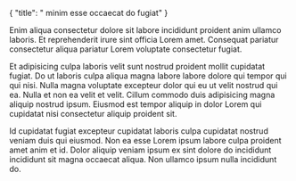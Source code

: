 {
  "title": " minim esse occaecat do fugiat"
}

Enim aliqua consectetur dolore sit labore incididunt proident anim ullamco laboris. Et reprehenderit irure sint officia Lorem amet. Consequat pariatur consectetur aliqua pariatur Lorem voluptate consectetur fugiat.

Et adipisicing culpa laboris velit sunt nostrud proident mollit cupidatat fugiat. Do ut laboris culpa aliqua magna labore labore dolore qui tempor qui qui nisi. Nulla magna voluptate excepteur dolor qui eu ut velit nostrud qui ea. Nulla et non ea velit et velit. Cillum commodo duis adipisicing magna aliquip nostrud ipsum. Eiusmod est tempor aliquip in dolor Lorem qui cupidatat nisi consectetur aliquip proident sit.

Id cupidatat fugiat excepteur cupidatat laboris culpa cupidatat nostrud veniam duis qui eiusmod. Non ea esse Lorem ipsum labore culpa proident amet anim et id. Dolor aliquip veniam ipsum ex sint dolore do incididunt incididunt sit magna occaecat aliqua. Non ullamco ipsum nulla incididunt do.